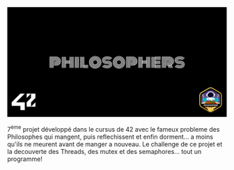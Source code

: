 <picture>
<img alt="Entête du dépôt Philosophers_42_Mulhouse." src="https://github.com/Paype67210/Philosophers_42_Mulhouse/blob/main/Tools/cover-philosophers.png">
</picture>

7<sup>ème</sup> projet développé dans le cursus de 42 avec le fameux probleme des Philosophes qui mangent, puis reflechissent et enfin dorment... a moins qu'ils ne meurent avant de manger a nouveau.
Le challenge de ce projet et la decouverte des Threads, des mutex et des semaphores... tout un programme!
